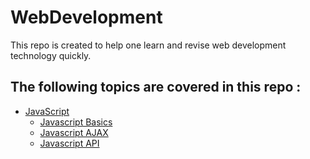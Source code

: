 # WebDevelopment
This repo is created to help one learn and revise web development technology quickly.

## The following topics are covered in this repo :
- [JavaScript](/javascript)
  - [Javascript Basics]()
  - [Javascript AJAX]()
  - [Javascript API]()
